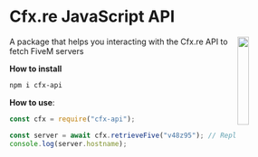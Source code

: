 # Cfx.re JavaScript API
<img align="right" src="https://user-images.githubusercontent.com/42814853/180027603-514401ba-d6bb-425a-892c-0bc50bf38310.png" height=20% width=20%>
A package that helps you interacting with the Cfx.re API to fetch FiveM servers

**How to install**

```bash
npm i cfx-api
```

**How to use**:

```js
const cfx = require("cfx-api");

const server = await cfx.retrieveFive("v48z95"); // Replace v48z95 with any FiveM server id
console.log(server.hostname);
